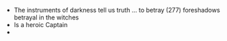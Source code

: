 - The instruments of darkness tell us truth ... to betray (277) foreshadows betrayal in the witches
- Is a heroic Captain
- 